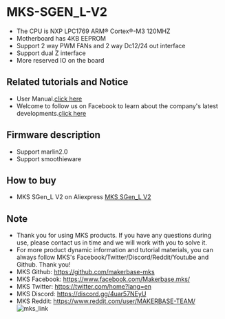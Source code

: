 # MKS-SGEN_L-V2
- The CPU is NXP LPC1769 ARM® Cortex®-M3 120MHZ
- Motherboard has 4KB EEPROM
- Support 2 way PWM FANs and 2 way Dc12/24 out interface
- Support dual Z interface
- More reserved IO on the board

## Related tutorials and Notice
- User Manual.[click here](https://github.com/makerbase-mks/MKS-SGEN_L-V2/wiki)
- Welcome to follow us on Facebook to learn about the company's latest developments.[click here](https://www.facebook.com/Makerbase.mks/)

## Firmware description
- Support marlin2.0
- Support smoothieware

## How to buy
- MKS SGen_L V2 on Aliexpress  [MKS SGen_L V2](https://www.aliexpress.com/item/4001283346331.html)

## Note
- Thank you for using MKS products. If you have any questions during use, please contact us in time and we will work with you to solve it.
- For more product dynamic information and tutorial materials, you can always follow MKS's Facebook/Twitter/Discord/Reddit/Youtube and Github. Thank you!
- MKS Github: https://github.com/makerbase-mks  
- MKS Facebook: https://www.facebook.com/Makerbase.mks/  
- MKS Twitter: https://twitter.com/home?lang=en  
- MKS Discord: https://discord.gg/4uar57NEyU
- MKS Reddit: https://www.reddit.com/user/MAKERBASE-TEAM/ 
![mks_link](https://user-images.githubusercontent.com/12979070/149612483-329d7a4a-61e9-4608-bae5-017619590887.png)

